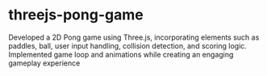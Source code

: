 # threejs-pong-game
Developed a 2D Pong game using Three.js, incorporating elements such as paddles, ball, user input handling, collision detection, and scoring logic. Implemented game loop and animations while creating an engaging gameplay experience

